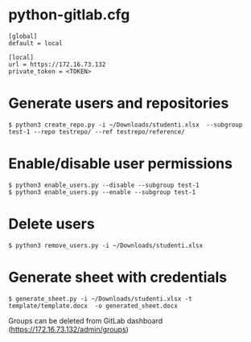 # python-gitlab.cfg

```
[global]
default = local

[local]
url = https://172.16.73.132
private_token = <TOKEN>
```

# Generate users and repositories

```
$ python3 create_repo.py -i ~/Downloads/studenti.xlsx  --subgroup test-1 --repo testrepo/ --ref testrepo/reference/
```

# Enable/disable user permissions

```
$ python3 enable_users.py --disable --subgroup test-1
$ python3 enable_users.py --enable --subgroup test-1
```

# Delete users

```
$ python3 remove_users.py -i ~/Downloads/studenti.xlsx
```

# Generate sheet with credentials

```
$ generate_sheet.py -i ~/Downloads/studenti.xlsx -t template/template.docx  -o generated_sheet.docx
```

Groups can be deleted from GitLab dashboard (https://172.16.73.132/admin/groups)
